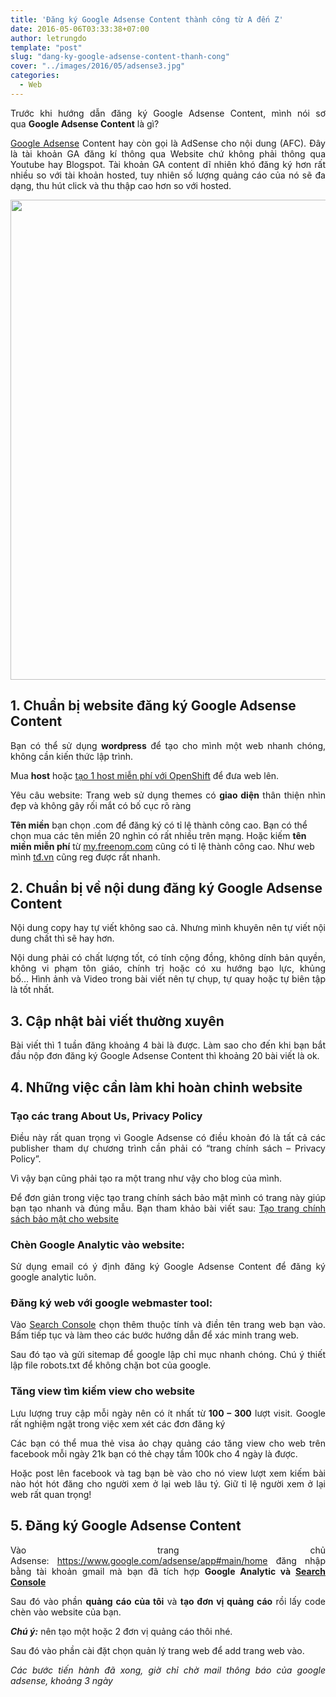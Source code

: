 ```yaml
---
title: 'Đăng ký Google Adsense Content thành công từ A đến Z'
date: 2016-05-06T03:33:38+07:00
author: letrungdo
template: "post"
slug: "dang-ky-google-adsense-content-thanh-cong"
cover: "../images/2016/05/adsense3.jpg"
categories:
  - Web
---
```

<p style="text-align: justify;">
  Trước khi hướng dẫn đăng ký Google Adsense Content, mình nói sơ qua <strong>Google Adsense Content</strong> là gì?
</p>

<p style="text-align: justify;">
  <a href="/phan-biet-tai-khoan-google-adsense/" target="_blank" rel="noopener">Google Adsense</a> Content hay còn gọi là AdSense cho nội dung (AFC). Đây là tài khoản GA đăng kí thông qua Website chứ không phải thông qua Youtube hay Blogspot. Tài khoản GA content dĩ nhiên khó đăng ký hơn rất nhiều so với tài khoản hosted, tuy nhiên số lượng quảng cáo của nó sẽ đa dạng, thu hút click và thu thập cao hơn so với hosted.
</p>

<img class="aligncenter size-full wp-image-2062" src="/media/2016/05/google-adsense-registry-success.png" alt="" width="1366" height="768" srcset="/media/2016/05/google-adsense-registry-success.png 1366w, /media/2016/05/google-adsense-registry-success-768x432.png 768w, /media/2016/05/google-adsense-registry-success-990x556.png 990w, /media/2016/05/google-adsense-registry-success-1320x742.png 1320w, /media/2016/05/google-adsense-registry-success-470x264.png 470w, /media/2016/05/google-adsense-registry-success-640x360.png 640w, /media/2016/05/google-adsense-registry-success-215x120.png 215w, /media/2016/05/google-adsense-registry-success-300x168.png 300w, /media/2016/05/google-adsense-registry-success-414x232.png 414w" sizes="(max-width: 1366px) 100vw, 1366px" /> 

## 1. Chuẩn bị website đăng ký Google Adsense Content

<p style="text-align: justify;">
  Bạn có thể sử dụng <strong>wordpress</strong> để tạo cho mình một web nhanh chóng, không cần kiến thức lập trình.
</p>

<p style="text-align: justify;">
  Mua <strong>host</strong> hoặc <a href="/huong-dan-tao-hosting-openshift-cai-wordpress-toan-tap/" target="_blank" rel="noopener">tạo 1 host miễn phí với OpenShift</a> để đưa web lên.
</p>

<p style="text-align: justify;">
  Yêu câu website: Trang web sử dụng themes có <strong>giao diện</strong> thân thiện nhìn đẹp và không gây rối mắt có bố cục rõ ràng
</p>

**Tên miền** bạn chọn .com để đăng ký có tỉ lệ thành công cao. Bạn có thể chọn mua các tên miền 20 nghìn có rất nhiều trên mạng. Hoặc kiếm **tên miền miễn phí** từ <a href="https://my.freenom.com" target="_blank" rel="noopener">my.freenom.com</a> cũng có tỉ lệ thành công cao. Như web mình <a href="/" target="_blank" rel="noopener">tđ.vn</a> cũng reg được rất nhanh.

## 2. Chuẩn bị về nội dung đăng ký Google Adsense Content

<p style="text-align: justify;">
  Nội dung copy hay tự viết không sao cả. Nhưng mình khuyên nên tự viết nội dung chất thì sẽ hay hơn.
</p>

<p style="text-align: justify;">
  Nội dung phải có chất lượng tốt, có tính cộng đồng, không dính bản quyền, không vi phạm tôn giáo, chính trị hoặc có xu hướng bạo lực, khủng bố… Hình ảnh và Video trong bài viết nên tự chụp, tự quay hoặc tự biên tập là tốt nhất.
</p>

## 3. Cập nhật bài viết thường xuyên

<p style="text-align: justify;">
  Bài viết thì 1 tuần đăng khoảng 4 bài là được. Làm sao cho đến khi bạn bắt đầu nộp đơn đăng ký Google Adsense Content thì khoảng 20 bài viết là ok.
</p>

## 4. Những việc cần làm khi hoàn chỉnh website

<h3 style="text-align: justify;">
  Tạo các trang <strong>About Us, Privacy Policy</strong>
</h3>

<p style="text-align: justify;">
  Điều này rất quan trọng vì Google Adsense có điều khoản đó là tất cả các publisher tham dự chương trình cần phải có “trang chính sách – Privacy Policy”.
</p>

<p style="text-align: justify;">
  Vì vậy bạn cũng phải tạo ra một trang như vậy cho blog của mình.
</p>

<p style="text-align: justify;">
  Để đơn giản trong việc tạo trang chính sách bảo mật mình có trang này giúp bạn tạo nhanh và đúng mẫu. Bạn tham khảo bài viết sau: <a href="/chinh-sach-bao-mat-web-google-adsense" target="_blank" rel="noopener">Tạo trang chính sách bảo mật cho website</a>
</p>

### Chèn **Google Analytic** vào website:

<p style="text-align: justify;">
  Sử dụng email có ý định đăng ký Google Adsense Content để đăng ký google analytic luôn.
</p>

### Đăng ký web với google webmaster tool:

<p style="text-align: justify;">
  Vào <a class="goog-inline-block product-name-logo" href="https://www.google.com/webmasters/tools/home?hl=vi">Search Console</a> chọn thêm thuộc tính và điền tên trang web bạn vào. Bấm tiếp tục và làm theo các bước hướng dẫn để xác minh trang web.
</p>

<p style="text-align: justify;">
  Sau đó tạo và gửi sitemap để google lập chỉ mục nhanh chóng. Chú ý thiết lập file robots.txt để không chặn bot của google.
</p>

### Tăng view tìm kiếm view cho website

<p style="text-align: justify;">
  <span id="4_Luu_luong_truy_cap">Lưu lượng truy cập </span>mỗi ngày nên có ít nhất từ<strong> 100 – 300</strong> lượt visit. Google rất nghiệm ngặt trong việc xem xét các đơn đăng ký
</p>

<p style="text-align: justify;">
  Các bạn có thể mua thẻ visa ảo chạy quảng cáo tăng view cho web trên facebook mỗi ngày 21k bạn có thẻ chạy tầm 100k cho 4 ngày là được.
</p>

<p style="text-align: justify;">
  Hoặc post lên facebook và tag bạn bè vào cho nó view lượt xem kiếm bài nào hót hót đăng cho người xem ở lại web lâu tý. Giữ tỉ lệ người xem ở lại web rất quan trọng!
</p>

## 5. Đăng ký Google Adsense Content

<p style="text-align: justify;">
  Vào trang chủ Adsense: <a href="https://www.google.com/adsense/app#main/home" target="_blank" rel="noopener">https://www.google.com/adsense/app#main/home</a> đăng nhập bằng tài khoản gmail mà bạn đã tích hợp <strong>Google Analytic và <a class="goog-inline-block product-name-logo" href="https://www.google.com/webmasters/tools/home?hl=vi">Search Console</a></strong>
</p>

<p style="text-align: justify;">
  Sau đó vào phần <strong>quảng cáo của tôi</strong> và <strong>tạo đơn vị quảng cáo</strong> rồi lấy code chèn vào website của bạn.
</p>

<p style="text-align: justify;">
  <em><strong>Chú ý:</strong></em> nên tạo một hoặc 2 đơn vị quảng cáo thôi nhé.
</p>

<p style="text-align: justify;">
  Sau đó vào phần cài đặt chọn quản lý trang web để add trang web vào.
</p>

<p style="text-align: justify;">
  <em>Các bước tiến hành đã xong, giờ chỉ chờ mail thông báo của google adsense, khoảng 3 ngày</em>
</p>